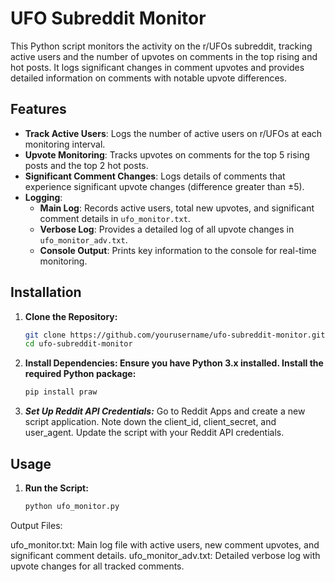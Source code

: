 # UFO Subreddit Monitor

This Python script monitors the activity on the r/UFOs subreddit, tracking active users and the number of upvotes on comments in the top rising and hot posts. It logs significant changes in comment upvotes and provides detailed information on comments with notable upvote differences.

## Features

- **Track Active Users**: Logs the number of active users on r/UFOs at each monitoring interval.
- **Upvote Monitoring**: Tracks upvotes on comments for the top 5 rising posts and the top 2 hot posts.
- **Significant Comment Changes**: Logs details of comments that experience significant upvote changes (difference greater than ±5).
- **Logging**:
  - **Main Log**: Records active users, total new upvotes, and significant comment details in `ufo_monitor.txt`.
  - **Verbose Log**: Provides a detailed log of all upvote changes in `ufo_monitor_adv.txt`.
  - **Console Output**: Prints key information to the console for real-time monitoring.

## Installation

1. **Clone the Repository:**
   ```bash
   git clone https://github.com/yourusername/ufo-subreddit-monitor.git
   cd ufo-subreddit-monitor

2. **Install Dependencies: Ensure you have Python 3.x installed. Install the required Python package:**
   ```bash
   pip install praw
4. ***Set Up Reddit API Credentials:***
   Go to Reddit Apps and create a new script application. Note down the client_id, client_secret, and user_agent. Update the script with your Reddit API credentials.

## Usage
1. **Run the Script:**
   ```bash
   python ufo_monitor.py

Output Files:

ufo_monitor.txt: Main log file with active users, new comment upvotes, and significant comment details.
ufo_monitor_adv.txt: Detailed verbose log with upvote changes for all tracked comments.
